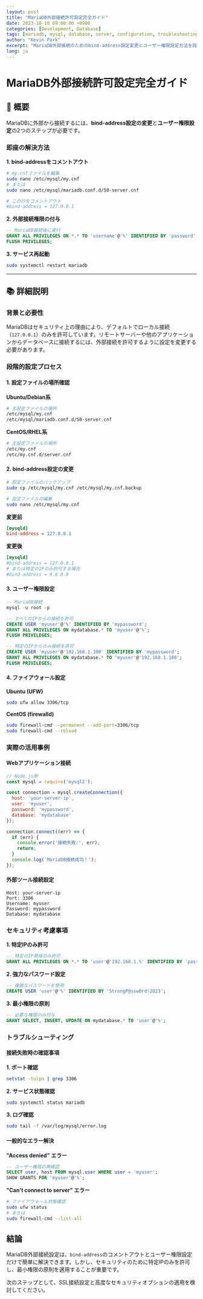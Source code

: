 ```yaml
---
layout: post
title: "MariaDB外部接続許可設定完全ガイド"
date: 2023-10-10 09:00:00 +0900
categories: [Development, Database]
tags: [mariadb, mysql, database, server, configuration, troubleshooting]
author: "Kevin Park"
excerpt: "MariaDB外部接続のためのbind-address設定変更とユーザー権限設定方法を段階的に説明します。"
lang: ja
---
```


# MariaDB外部接続許可設定完全ガイド

## 🎯 概要

MariaDBに外部から接続するには、**bind-address設定の変更**と**ユーザー権限設定**の2つのステップが必要です。

### 即座の解決方法

**1. bind-addressをコメントアウト**
```bash
# my.cnfファイルを編集
sudo nano /etc/mysql/my.cnf
# または
sudo nano /etc/mysql/mariadb.conf.d/50-server.cnf
```

```ini
# この行をコメントアウト
#bind-address = 127.0.0.1
```

**2. 外部接続権限の付与**
```sql
-- MariaDB接続後に実行
GRANT ALL PRIVILEGES ON *.* TO 'username'@'%' IDENTIFIED BY 'password';
FLUSH PRIVILEGES;
```

**3. サービス再起動**
```bash
sudo systemctl restart mariadb
```

---

## 📚 詳細説明

### 背景と必要性

MariaDBはセキュリティ上の理由により、デフォルトでローカル接続（`127.0.0.1`）のみを許可しています。リモートサーバーや他のアプリケーションからデータベースに接続するには、外部接続を許可するように設定を変更する必要があります。

### 段階的設定プロセス

#### 1. 設定ファイルの場所確認

**Ubuntu/Debian系**
```bash
# 主設定ファイルの場所
/etc/mysql/my.cnf
/etc/mysql/mariadb.conf.d/50-server.cnf
```

**CentOS/RHEL系**
```bash
# 主設定ファイルの場所
/etc/my.cnf
/etc/my.cnf.d/server.cnf
```

#### 2. bind-address設定の変更

```bash
# 設定ファイルのバックアップ
sudo cp /etc/mysql/my.cnf /etc/mysql/my.cnf.backup

# 設定ファイルの編集
sudo nano /etc/mysql/my.cnf
```

**変更前**
```ini
[mysqld]
bind-address = 127.0.0.1
```

**変更後**
```ini
[mysqld]
#bind-address = 127.0.0.1
# または特定のIPのみ許可する場合
#bind-address = 0.0.0.0
```

#### 3. ユーザー権限設定

```sql
-- MariaDB接続
mysql -u root -p

-- すべてのIPからの接続を許可
CREATE USER 'myuser'@'%' IDENTIFIED BY 'mypassword';
GRANT ALL PRIVILEGES ON mydatabase.* TO 'myuser'@'%';
FLUSH PRIVILEGES;

-- 特定のIPからのみ接続を許可
CREATE USER 'myuser'@'192.168.1.100' IDENTIFIED BY 'mypassword';
GRANT ALL PRIVILEGES ON mydatabase.* TO 'myuser'@'192.168.1.100';
FLUSH PRIVILEGES;
```

#### 4. ファイアウォール設定

**Ubuntu (UFW)**
```bash
sudo ufw allow 3306/tcp
```

**CentOS (firewalld)**
```bash
sudo firewall-cmd --permanent --add-port=3306/tcp
sudo firewall-cmd --reload
```

### 実際の活用事例

#### Webアプリケーション接続
```javascript
// Node.js例
const mysql = require('mysql2');

const connection = mysql.createConnection({
  host: 'your-server-ip',
  user: 'myuser',
  password: 'mypassword',
  database: 'mydatabase'
});

connection.connect((err) => {
  if (err) {
    console.error('接続失敗:', err);
    return;
  }
  console.log('MariaDB接続成功！');
});
```

#### 外部ツール接続設定
```
Host: your-server-ip
Port: 3306
Username: myuser
Password: mypassword
Database: mydatabase
```

### セキュリティ考慮事項

**1. 特定IPのみ許可**
```sql
-- 特定のIP帯域のみ許可
GRANT ALL PRIVILEGES ON *.* TO 'user'@'192.168.1.%' IDENTIFIED BY 'password';
```

**2. 強力なパスワード設定**
```sql
-- 複雑なパスワードを使用
CREATE USER 'user'@'%' IDENTIFIED BY 'StrongP@ssw0rd!2023';
```

**3. 最小権限の原則**
```sql
-- 必要な権限のみ付与
GRANT SELECT, INSERT, UPDATE ON mydatabase.* TO 'user'@'%';
```

### トラブルシューティング

#### 接続失敗時の確認事項

**1. ポート確認**
```bash
netstat -tulpn | grep 3306
```

**2. サービス状態確認**
```bash
sudo systemctl status mariadb
```

**3. ログ確認**
```bash
sudo tail -f /var/log/mysql/error.log
```

#### 一般的なエラー解決

**"Access denied" エラー**
```sql
-- ユーザー権限の再確認
SELECT user, host FROM mysql.user WHERE user = 'myuser';
SHOW GRANTS FOR 'myuser'@'%';
```

**"Can't connect to server" エラー**
```bash
# ファイアウォール状態確認
sudo ufw status
# または
sudo firewall-cmd --list-all
```

## 結論

MariaDB外部接続設定は、`bind-address`のコメントアウトとユーザー権限設定だけで簡単に解決できます。しかし、セキュリティのために特定IPのみを許可し、最小権限の原則を適用することが重要です。

次のステップとして、SSL接続設定と高度なセキュリティオプションの適用を検討してください。